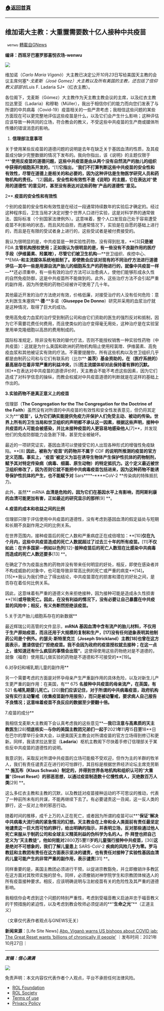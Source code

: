 ###  [:house:返回首頁](https://github.com/ourhimalayas/txt)
---


## 维加诺大主教：大重置需要数十亿人接种中共疫苗
` wenwu` [轉載自GNews](https://gnews.org/zh-hans/1623132/)

**编译：西班牙巴塞罗那喜悦农场-wenwu**

![](https://assets.gnews.org/wp-content/uploads/2021/10/tempsnip89.png)

维加诺（*Carlo Maria Viganò*）大主教已决定公开*10*月*23*日写给美国天主教的会议主席何塞*·*戈麦斯（*José Gomez*）大主教以及所有美国的主教，还包括了信仰教义部部长*Luis F. Ladaria SJ*（红衣主教）。

各位阁下，戈麦斯（Gómez）大主教作为天主教主教会议的主席，以及红衣主教拉达里亚（Ladaria）和穆勒（Müller），我出于相信你们的能力而向您们发表了与所谓的中共病毒（Covid-19）疫苗相关的一些严肃考虑；我相信这些问题的某些方面现在可以更完整地评估这些疫苗是什么，以及它们会产生什么影响；这种评估应该导致一种共同的立场，符合教会的教义，不受这些中共疫苗的生产商或媒体所传播的错误消息的影响。

1. **信理部注意事项**


关于使用某些反疫苗的道德问题的说明是去年在缺乏关于基因血清的性质，及其疫苗成分缺少完整数据的情况下发布的。我向你指出，该《说明》的主题仅限于**“**使用反疫苗的道德问题，这些中共疫苗是由从两个没有自然流产的胎儿的组织中获得的细胞系开发的，**“[1]**它指出，**“**我们不打算判断这些中共疫苗的安全性和有效性，尽管在道德上是相关的和必要的，因为这种评估是生物医学研究人员和药物机构的责任。** “[2]**因此，安全性和有效性不是《说明》的主题，它在表达对**“**使用的道德性**“**的意见时，甚至没有表达对这些药物**“**产品的道德性**“**意见。**

2**.**疫苗的安全性和有效性**

个别的疫苗的安全性和有效性是在经过一段通常持续数年的实验后才确定的。经过这种程序后，卫生当局才决定对整个世界人口进行实验，这是对科学界的通常做法、国际标准（个别国家法律例外）。这意味着，整个人口发现自己处于容易遭受疫苗不利影响的状态，而且风险自担，而通常情况下，实验是在自愿的基础上进行的，而且是在有限的受试者身上进行的，这些受试者是被付费接受的。

我认为很明显的是，中共疫苗是一种实验性药物，没有得到批准，**[3]**只是被** FDA **主管机构授权使用；正如我认为很明显的是，有一些没有不良副作用的医疗手段（伊维菌素、羟氯喹），尽管它们被卫生机构**—**世卫组织、疾控中心、**EMA–**和主流媒体系统地抵制了。即使教会应该对现有的不同治疗方法进行道德评估**—**其中一些是用源自流产胎儿的细胞系生产的药物进行的，就像中共疫苗一样**—**还必须重申，有一些有效的治疗方法可以治愈病人，使他们能够形成永久性的自然免疫防御，这是中共疫苗所不能做到的。此外，这些治疗方法不会引起严重的副作用，因为所使用的药物已经被许可使用了几十年。

其他最近开发的治疗方法绝对有效，价格低廉，对接受治疗的人没有任何危险：意大利医生朱塞佩**·**德**·**多诺（**Giuseppe De Donno**）研究并采用的血浆治疗就是这种情况，取得了巨大的成功。

使用高免疫力血浆的治疗受到制药公司和由它们资助的医生的强烈反对和抵制，因为它不需要花费任何费用，而且使类似的治疗变得毫无用处，这种治疗是在实验室里用单克隆细胞以高昂的费用制成的。

国际标准规定，除非没有有效的替代疗法，否则不能授权销售一种实验性药物（中共疫苗）：这就是为什么美国和欧洲的药物机构阻止使用羟氯喹、伊维菌素、高免疫血浆和其他被证实有效的疗法。不需要提醒你，所有这些机构以及世卫组织几乎都是由制药公司和与它们有联系的（比尔**·**盖茨）基金资助的，在（医疗系统的）最高层存在着非常严重的利益冲突，**[5]**而主流媒体却对此保持着有罪的沉默。**[6]**在表达对中共疫苗的道德评价时，天主教会不能不考虑这些因素，因为它们造成了对科学信息的操纵，而教会权威对中共疫苗道德的判断就是在这样的基础上作出的。

**3.实验药物不是真正意义上的疫苗**

信理部（**The Congregation for the The Congregation for the Doctrine of the Faith**）虽然没有对所谓的中共疫苗的有效性和安全性发表意见，但仍将其定义为**“**疫苗**“**，认为它们确实能提供免疫力并保护人们免受主动、被动的传染。世界上所有的卫生当局和世卫组织的声明都不承认这一因素，根据这些声明，接种中共疫苗的人可能会被感染，并比未接种疫苗的人更容易地感染他人**[7]**，并发现他们的免疫防御能力会急剧下降，甚至完全被破坏。

最近的一项研究证实，基因血清可以使接受它的人出现各种形式的增强性免疫缺陷。**[8] **因此，被称为**“**疫苗**“**的药物并不属于** CDF **的说明所推测的疫苗的官方定义范围。事实上，**“**疫苗**“**被定义为旨在诱导生物体产生保护性抗体的药物制剂，赋予其对特定传染病（病毒、细菌、原生动物）的特定抵抗力。这个定义最近被世卫组织修改了，因为否则它就不能把中共病毒疫苗包括进来，因为这种药物不能诱导保护性抗体的产生，也不能赋予对** Sars****–****CoV-2 **传染病的特殊抵抗力。

此外，虽然** mRNA **血清是危险的，因为它们在基因水平上有影响，而阿斯利康的血清可能更加有害，正如最近的研究显示的那样**[9] **。

**4.疫苗的成本和收益之间的比例**

信理部只限于评估使用中共疫苗的道德性，没有考虑到基因血清的假定益处与短期和长期不良副作用之间的比例关系。

在世界范围内，接种疫苗后的死亡人数和严重病症正在成倍增加：**[10]**仅在九个月内，这些中共疫苗造成的死亡人数就超过了过去三十年的所有疫苗。**[11]**不仅如此：在许多国家**—**例如以色列**[12]–**接种疫苗后的死亡人数现在比感染中共病毒而造成的死亡人数还要多**[13] **。

在确定了作为疫苗出售的药物并没有带来任何明显的好处，相反，即使在感染者并不构成威胁的对象中，也可能导致非常高比例的死亡或严重的病变**[14]**，**[15]**我认为我们停止了得出结论，中共疫苗潜在的损害和潜在的好处之间，是否存在着任何比例关系。

因此，这意味着有严重的道德义务来拒绝接种，因为接种可能是造成永久性损害**[16]**或导致死亡。因此，在没有利益的情况下，没有必要让自己暴露在中共疫苗的风险中；相反，有义务断然拒绝该疫苗。**

5.关于流产胎儿细胞系存在的新数据**

最近辉瑞公司高管的文件显示，**mRNA **基因血清中含有流产的胎儿材料，不仅用于生产原始疫苗，而且还用于大规模的复制和生产，**[17]**没有任何迹象表明其他制药公司是个例外。约瑟夫**·**斯特里克兰（**Joseph Strickland**）主教**[18]**也曾在这方面表示，邀请信徒们**“**拒绝疫苗。我不会因为政府的疫苗授权就去接种；在这一点上，谁知道还有什么疯狂的事情会出现**“**。这使得使用这些药物绝对是不道德的，就像（福奇）使用孤儿做实验的药物是不道德和不可接受的**[19]**。**

6.对孕妇和哺乳期儿童的副作用**

另一个需要考虑的方面是对怀孕母亲产生严重副作用的具体危险，以及对新生儿产生更严重的副作用：在美国，有** 675 **名接种中共疫苗的母亲流产，在英国，有** 521 **名哺乳期婴儿死亡。**[20]**我们应该记住，对于所谓的中共病毒疫苗，政府机构没有实行主动警戒（收集疫苗副作用报告），而只是被动警戒，要求病人自己报告不良情况；这意味着疫苗不良反应的数据至少要翻十倍。**

7.疫苗的成分**

我相信戈麦斯大主教阁下会认真考虑我的这些意见**—**我已注意与高素质的天主教医生**[28]**彻底核实**—**与你的美国主教团兄弟们一起于**2021**年**11**月**15**日至**18**日在巴尔的摩举行全体大会，以便美国天主教会对所谓疫苗的官方立场得到修订和更新。同样，我请求拉达里亚（**Ladaria**）枢机主教阁下尽快着手修订信理部关于某些反中共疫苗的道德性的说明。

我意识到，采取反对所谓中共疫苗的立场可能极不受欢迎，但作为主的羊群的牧羊人，我们有责任谴责正在进行的可怕罪行，其目标是根据世界经济论坛主席克劳斯**·**施瓦布（**Klaus Schwab**）制定的，并得到世界各地机构和组织认可的**“**大重置**“**（**Great Reset**）的邪恶思想，以通过疫苗制造数十亿慢性病人，灭绝数百万人类**[29] **。

这么多红衣主教和主教的沉默，以及教廷对疫苗接种运动的不可思议的推动，代表了一种前所未有的共谋，不能再继续下去了。有必要谴责这一丑闻，这一反人类的罪行，这一反对上帝的邪恶行动。

随着时间的推移，成千上万的人正在死亡，或者因为所谓的疫苗可以**“**保证**”**解决中共病毒大流行病的紧急情况的幻想。天主教会在上帝和全人类面前有责任最坚定地谴责这一巨大而可怕的罪行，给出明确的指示，并表明立场，反对那些通过他人死亡来服从于制药公司和全球主义精英利益的伪科学为名的人。乔**·**拜登也把自己定义为**“**天主教徒**“**，他如何能对**2800**万**5**至**11**岁的儿童强行接种中共疫苗，**[30]**这是绝对不可想象的，我们了解儿童患上** SARS-CoV-2 **疾病的风险几乎为零。罗马教廷和主教团有责任在这方面表示坚决的谴责，也有责任对接种了实验性基因血清的儿童可能产生的非常严重的副作用，表示谴责**[31] **。

同样重要的是，美国主教团必须进行干预，以促进宗教豁免，并立即撤销许多教区在这方面对其牧师实施的禁令。同样，必须撤销对神学院学生和宗教团体候选人的所有疫苗接种要求。相反，应该明确说明与注射疫苗有关的危险性及其严重的道德影响。

我相信你会考虑到这个问题的特别严重性，考虑到受福音教义启迪并忠于福音教义的干预措施的紧迫性，以及考虑到教会牧师必须促进的**“**生命之光**”**（正道主义）

（文章仅代表作者观点与GNEWS无关）

**新闻来源**：[Life Site News] [Abp. Viganò warns US bishops about COVID jab: The Great Reset wants ‘billions of chronically ill people’](https://www.lifesitenews.com/opinion/abp-vigano-the-catholic-church-has-a-duty-to-resist-deadly-covid-jab-agenda-of-the-globalist-elite/) ｜发布时间：2021年10月27日｜

* * *

***发稿：信心满满***

![](https://assets.gnews.org/wp-content/uploads/2021/10/GNEWS_CH.-1-2.jpeg)

 

免责声明：本文内容仅代表作者个人观点，平台不承担任何法律风险。

- [ROL Foundation](https://rolfoundation.org/)
- [ROL Society](https://rolsociety.org/)
- [Terms of use](https://gnews.org/terms-of-use-3/)
- [Privacy Policy](https://gnews.org/privacy-policy/)
